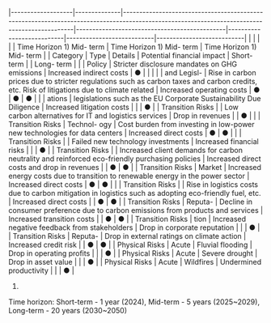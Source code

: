 |-------------------|--------------|---------------------------------------------------------------------------------------------------------------------------------------------|----------------------------------------------|---------------------------|---------------------------|---------------------------|
|                   |              |                                                                                                                                             |                                              | Time Horizon 1) Mid- term | Time Horizon 1) Mid- term | Time Horizon 1) Mid- term |
| Category          | Type         | Details                                                                                                                                     | Potential financial impact                   | Short- term               |                           | Long- term                |
|                   | Policy       | Stricter disclosure mandates on GHG  emissions                                                                                              | Increased indirect costs                     | ●                         |                           |                           |
|                   | and  Legisl- | Rise in carbon prices due to stricter regulations  such as carbon taxes and carbon credits, etc. Risk of litigations due to climate related | Increased operating costs                    | ●                         | ●                         | ●                         |
|                   | ations       | legislations such as the EU Corporate  Sustainability Due Diligence                                                                         | Increased litigation costs                   |                           |                           | ●                         |
| Transition  Risks |              | Low carbon alternatives for IT and logistics  services                                                                                      | Drop in revenues                             |                           | ●                         |                           |
| Transition  Risks | Technol- ogy | Cost burden from investing in low-power new  technologies for data centers                                                                  | Increased direct costs                       | ●                         | ●                         |                           |
| Transition  Risks |              | Failed new technology investments                                                                                                           | Increased financial risks                    |                           |                           | ●                         |
| Transition  Risks |              | Increased client demands for carbon neutrality  and reinforced eco-friendly purchasing policies                                             | Increased direct costs and  drop in revenues |                           | ●                         | ●                         |
| Transition  Risks | Market       | Increased energy costs due to transition to  renewable energy in the power sector                                                           | Increased direct costs                       | ●                         | ●                         |                           |
| Transition  Risks |              | Rise in logistics costs due to carbon mitigation in  logistics such as adopting eco-friendly fuel, etc.                                     | Increased direct costs                       |                           | ●                         | ●                         |
| Transition  Risks | Reputa-      | Decline in consumer preference due to carbon  emissions from products and services                                                          | Increased transition costs                   |                           | ●                         | ●                         |
| Transition  Risks | tion         | Increased negative feedback from stakeholders                                                                                               | Drop in corporate reputation                 |                           |                           | ●                         |
| Transition  Risks | Reputa-      | Drop in external ratings on climate action                                                                                                  | Increased credit risk                        |                           | ●                         | ●                         |
| Physical  Risks   | Acute        | Fluvial flooding                                                                                                                            | Drop in operating profits                    |                           |                           | ●                         |
| Physical  Risks   | Acute        | Severe drought                                                                                                                              | Drop in asset value                          |                           |                           | ●                         |
| Physical  Risks   | Acute        | Wildfires                                                                                                                                   | Undermined productivity                      |                           |                           | ●                         |

1)

Time horizon: Short-term - 1 year (2024), Mid-term - 5 years (2025~2029), Long-term - 20 years (2030~2050)